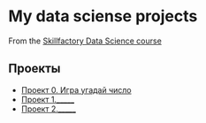 # My data sciense projects
From the [Skillfactory Data Science course](https://github.com/Faumi0302/sf_data_sciense)

## Проекты
* [Проект 0. Игра угадай число](https://github.com/Faumi0302/sf_data_sciense/tree/main/project1-1)
* [Проект 1._____](___)
* [Проект 2._____](___)